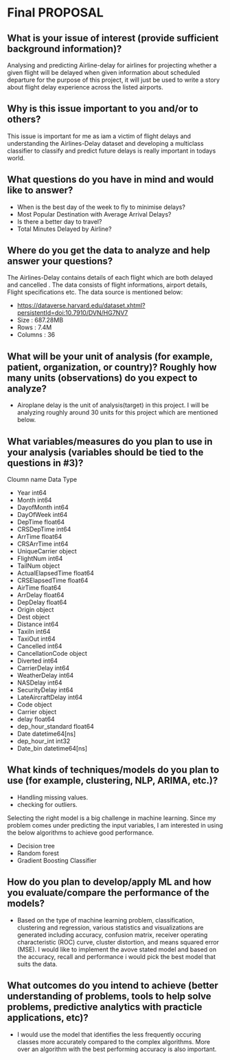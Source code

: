 # Final PROPOSAL
## What is your issue of interest (provide sufficient background information)?

Analysing and predicting Airline-delay for airlines for projecting whether a given flight will be delayed when given information about scheduled departure for the purpose of this project, it will just be used to write a story about flight delay experience across the listed airports.

## Why is this issue important to you and/or to others?

This issue is important for me as iam a victim of flight delays and understanding the Airlines-Delay dataset and developing a multiclass classifier to classify and predict future delays is really important in todays world.

## What questions do you have in mind and would like to answer?

- When is the best day of the week to fly to minimise delays?
- Most Popular Destination with Average Arrival Delays?
- Is there a better day to travel?
- Total Minutes Delayed by Airline?

## Where do you get the data to analyze and help answer your questions?

The Airlines-Delay  contains details of each flight which are both delayed and cancelled . The data consists of flight informations, airport details, Flight specifications etc.
The data source is mentioned below:
- https://dataverse.harvard.edu/dataset.xhtml?persistentId=doi:10.7910/DVN/HG7NV7
- Size    : 687.28MB
- Rows    : 7.4M
- Columns : 36


## What will be your unit of analysis (for example, patient, organization, or country)? Roughly how many units (observations) do you expect to analyze?

- Airoplane delay is the unit of analysis(target) in this project. I will be analyzing roughly around 30 units for this project which are mentioned below.

## What variables/measures do you plan to use in your analysis (variables should be tied to the questions in #3)?

Cloumn name                  Data Type

- Year                          int64
- Month                         int64
- DayofMonth                    int64
- DayOfWeek                     int64
- DepTime                     float64
- CRSDepTime                    int64
- ArrTime                     float64
- CRSArrTime                    int64
- UniqueCarrier                object
- FlightNum                     int64
- TailNum                      object
- ActualElapsedTime           float64
- CRSElapsedTime              float64
- AirTime                     float64
- ArrDelay                    float64
- DepDelay                    float64
- Origin                       object
- Dest                         object
- Distance                      int64
- TaxiIn                        int64
- TaxiOut                       int64
- Cancelled                     int64
- CancellationCode             object
- Diverted                      int64
- CarrierDelay                  int64
- WeatherDelay                  int64
- NASDelay                      int64
- SecurityDelay                 int64
- LateAircraftDelay             int64
- Code                         object
- Carrier                      object
- delay                       float64
- dep_hour_standard           float64
- Date                 datetime64[ns]
- dep_hour_int                  int32
- Date_bin             datetime64[ns]


## What kinds of techniques/models do you plan to use (for example, clustering, NLP, ARIMA, etc.)?
- Handling missing values.
- checking for outliers.

Selecting the right model is a big challenge in machine learning. Since my problem comes under predicting the input variables, I am interested in using the below algorithms to achieve good performance.
- Decision tree
- Random forest
- Gradient Boosting Classifier

## How do you plan to develop/apply ML and how you evaluate/compare the performance of the models?

- Based on the type of machine learning problem, classification, clustering and regression, various statistics and visualizations are generated including accuracy, confusion matrix, receiver operating characteristic (ROC) curve, cluster distortion, and means squared error (MSE). I would like to implement the avove stated model and based on the accuracy, recall and performance i would pick the best model that suits the data.

## What outcomes do you intend to achieve (better understanding of problems, tools to help solve problems, predictive analytics with practicle applications, etc)?

- I would use the model that identifies the less frequently occuring classes more accurately compared to the complex algorithms. More over an algorithm with the best performing accuracy is also important.









